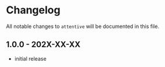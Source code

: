 # Changelog

All notable changes to `attentive` will be documented in this file.

## 1.0.0 - 202X-XX-XX

- initial release
